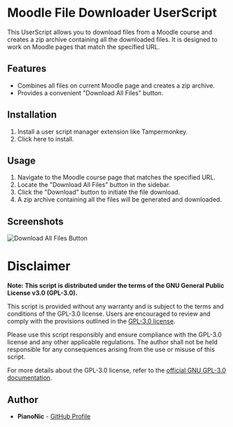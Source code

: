 # Moodle File Downloader UserScript

This UserScript allows you to download files from a Moodle course and creates a zip archive containing all the downloaded files. It is designed to work on Moodle pages that match the specified URL.

## Features

- Combines all files on current Moodle page and creates a zip archive.
- Provides a convenient "Download All Files" button.

## Installation

1. Install a user script manager extension like Tampermonkey.
2. Click here to install.
   
## Usage

1. Navigate to the Moodle course page that matches the specified URL.
2. Locate the "Download All Files" button in the sidebar.
3. Click the "Download" button to initiate the file download.
4. A zip archive containing all the files will be generated and downloaded.

## Screenshots

![Download All Files Button](https://cdn-icons-png.flaticon.com/512/16/16096.png)

# Disclaimer

**Note: This script is distributed under the terms of the GNU General Public License v3.0 (GPL-3.0).**

This script is provided without any warranty and is subject to the terms and conditions of the GPL-3.0 license. Users are encouraged to review and comply with the provisions outlined in the [GPL-3.0 license](https://www.gnu.org/licenses/gpl-3.0.html).

Please use this script responsibly and ensure compliance with the GPL-3.0 license and any other applicable regulations. The author shall not be held responsible for any consequences arising from the use or misuse of this script.

For more details about the GPL-3.0 license, refer to the [official GNU GPL-3.0 documentation](https://www.gnu.org/licenses/gpl-3.0.html).

## Author

- **PianoNic** - [GitHub Profile](https://github.com/PianoNic)
